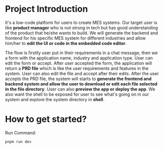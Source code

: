 # Project Introduction
It's a low-code platform for users to create MES systems. Our target user is like **product manager** who is not strong in tech but has good understanding of the product that he/she wants to build. We will generate the backend and frontend for his specific MES system for different industries and allow him/her to **edit the UI or code in the embedded code editor**. 

The flow is firstlly user put in their requirements in a chat message, then we a form with the application name, industry and application type. User can edit the form or accept. After user accepted the form, the application will return a **PRD file** which is like the user requirements and features in the system. User can also edit the file and accept after their edits. After the user accepts the PRD file, the system will starts to **generate the frontend and backend system and allow the user to download or edit each file selected in the file directory**. User can also **preview the app or deploy the app**. We also want the shell to be exposed for user to see what's going on in our system and explore the system directory in **shell**.
# How to get started?

Run Command:
```bash
pnpm run dev
```

